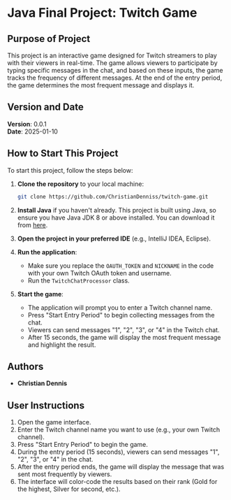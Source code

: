 
# Java Final Project: Twitch Game

## Purpose of Project
This project is an interactive game designed for Twitch streamers to play with their viewers in real-time. The game allows viewers to participate by typing specific messages in the chat, and based on these inputs, the game tracks the frequency of different messages. At the end of the entry period, the game determines the most frequent message and displays it.

## Version and Date
**Version**: 0.0.1  
**Date**: 2025-01-10

## How to Start This Project
To start this project, follow the steps below:

1. **Clone the repository** to your local machine:
    ```bash
    git clone https://github.com/ChristianDenniss/twitch-game.git
    ```
   
2. **Install Java** if you haven't already. This project is built using Java, so ensure you have Java JDK 8 or above installed. You can download it from [here](https://www.oracle.com/java/technologies/javase-jdk11-downloads.html).

3. **Open the project in your preferred IDE** (e.g., IntelliJ IDEA, Eclipse).

4. **Run the application**:
    - Make sure you replace the `OAUTH_TOKEN` and `NICKNAME` in the code with your own Twitch OAuth token and username.
    - Run the `TwitchChatProcessor` class.

5. **Start the game**:
    - The application will prompt you to enter a Twitch channel name.
    - Press "Start Entry Period" to begin collecting messages from the chat.
    - Viewers can send messages "1", "2", "3", or "4" in the Twitch chat.
    - After 15 seconds, the game will display the most frequent message and highlight the result.

## Authors
- **Christian Dennis**

## User Instructions
1. Open the game interface.
2. Enter the Twitch channel name you want to use (e.g., your own Twitch channel).
3. Press "Start Entry Period" to begin the game.
4. During the entry period (15 seconds), viewers can send messages "1", "2", "3", or "4" in the chat.
5. After the entry period ends, the game will display the message that was sent most frequently by viewers.
6. The interface will color-code the results based on their rank (Gold for the highest, Silver for second, etc.).
